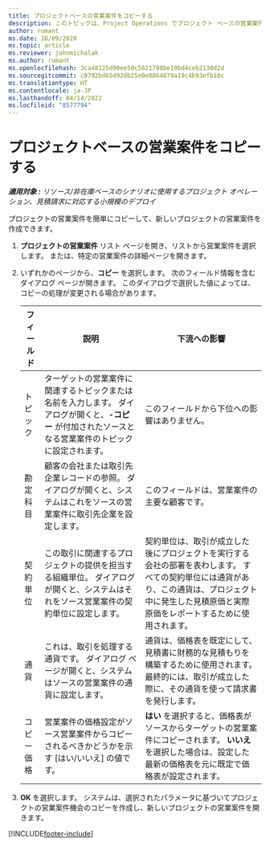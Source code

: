 ```yaml
---
title: プロジェクトベースの営業案件をコピーする
description: このトピックは、Project Operations でプロジェクト ベースの営業案件をコピーする方法について説明します。
author: rumant
ms.date: 10/09/2020
ms.topic: article
ms.reviewer: johnmichalak
ms.author: rumant
ms.openlocfilehash: 3ca48125d90ee50c5621780be19bd4ceb2130d2d
ms.sourcegitcommit: c0792bd65d92db25e0e8864879a19c4b93efb10c
ms.translationtype: HT
ms.contentlocale: ja-JP
ms.lasthandoff: 04/14/2022
ms.locfileid: "8577794"
---
```

# <a name="copy-project-based-opportunities"></a>プロジェクトベースの営業案件をコピーする

_**適用対象 :** リソース/非在庫ベースのシナリオに使用するプロジェクト オペレーション、見積請求に対応する小規模のデプロイ_


プロジェクトの営業案件を簡単にコピーして、新しいプロジェクトの営業案件を作成できます。 

1. **プロジェクトの営業案件** リスト ページを開き、リストから営業案件を選択します。 または、特定の営業案件の詳細ページを開きます。 
2. いずれかのページから、**コピー** を選択します。 次のフィールド情報を含むダイアログ ページが開きます。 このダイアログで選択した値によっては、コピーの処理が変更される場合があります。

    | **フィールド** | **説明** | **下流への影響** |
    | --- | --- | --- |
    | トピック | ターゲットの営業案件に関連するトピックまたは名前を入力します。 ダイアログが開くと、**-コピー** が付加されたソースとなる営業案件のトピックに設定されます。 | このフィールドから下位への影響はありません。 |
    | 勘定科目 | 顧客の会社または取引先企業レコードの参照。 ダイアログが開くと、システムはこれをソースの営業案件に取引先企業を設定します。 | このフィールドは、営業案件の主要な顧客です。 |
    | 契約単位 | この取引に関連するプロジェクトの提供を担当する組織単位。 ダイアログが開くと、システムはそれをソース営業案件の契約単位に設定します。 | 契約単位は、取引が成立した後にプロジェクトを実行する会社の部署を表わします。 すべての契約単位には通貨があり、この通貨は、プロジェクト中に発生した見積原価と実際原価をレポートするために使用されます。 |
    | 通貨 | これは、取引を処理する通貨です。 ダイアログ ページが開くと、システムはソースの営業案件の通貨に設定します。 | 通貨は、価格表を既定にして、見積書に財務的な見積もりを構築するために使用されます。 最終的には、取引が成立した際に、その通貨を使って請求書を発行します。 |
    | コピー価格 | 営業案件の価格設定がソース営業案件からコピーされるべきかどうかを示す [はい/いいえ] の値です。 | **はい** を選択すると、価格表がソースからターゲットの営業案件にコピーされます。 **いいえ** を選択した場合は、設定した最新の価格表を元に既定で価格表が設定されます。 |

3. **OK** を選択します。 システムは、選択されたパラメータに基づいてプロジェクトの営業案件機会のコピーを作成し、新しいプロジェクトの営業案件を開きます。


[!INCLUDE[footer-include](../includes/footer-banner.md)]